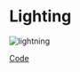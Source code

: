 # Lighting

![lightning](https://github.com/user-attachments/assets/8db10242-b171-43a6-99d8-0aab727e2caf)

[Code](https://github.com/Edveika/DirectX9-Beginning/tree/main/DirectX9Lighting)
